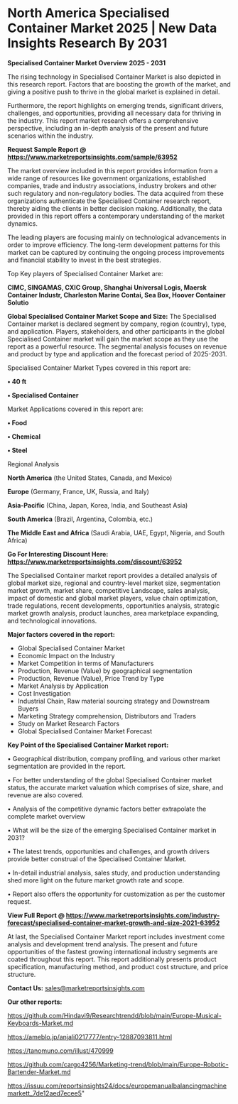 # North America Specialised Container Market 2025 | New Data Insights Research By 2031

<Strong> Specialised Container Market Overview 2025 - 2031</strong>

The rising technology in Specialised Container Market is also depicted in this research report. Factors that are boosting the growth of the market, and giving a positive push to thrive in the global market is explained in detail.

Furthermore, the report highlights on emerging trends, significant drivers, challenges, and opportunities, providing all necessary data for thriving in the industry. This report market research offers a comprehensive perspective, including an in-depth analysis of the present and future scenarios within the industry.

<strong>Request Sample Report @ <a href=https://www.marketreportsinsights.com/sample/63952>https://www.marketreportsinsights.com/sample/63952</a></strong>

The market overview included in this report provides information from a wide range of resources like government organizations, established companies, trade and industry associations, industry brokers and other such regulatory and non-regulatory bodies. The data acquired from these organizations authenticate the Specialised Container research report, thereby aiding the clients in better decision making. Additionally, the data provided in this report offers a contemporary understanding of the market dynamics.

The leading players are focusing mainly on technological advancements in order to improve efficiency. The long-term development patterns for this market can be captured by continuing the ongoing process improvements and financial stability to invest in the best strategies.

Top Key players of Specialised Container Market are:

<strong>CIMC, SINGAMAS, CXIC Group, Shanghai Universal Logis, Maersk Container Industr, Charleston Marine Contai, Sea Box, Hoover Container Solutio</strong>

<strong><b>Global Specialised Container Market Scope and Size:</b></strong>
The Specialised Container market is declared segment by company, region (country), type, and application. Players, stakeholders, and other participants in the global Specialised Container market will gain the market scope as they use the report as a powerful resource. The segmental analysis focuses on revenue and product by type and application and the forecast period of 2025-2031.

Specialised Container Market Types covered in this report are:

<strong>• 40 ft

• Specialised Container</strong>

Market Applications covered in this report are:

<strong>• Food

• Chemical

• Steel</strong> 

Regional Analysis

<strong>North America</strong> (the United States, Canada, and Mexico)

<strong>Europe</strong> (Germany, France, UK, Russia, and Italy)

<strong>Asia-Pacific</strong> (China, Japan, Korea, India, and Southeast Asia)

<strong>South America</strong> (Brazil, Argentina, Colombia, etc.)

<strong>The Middle East and Africa</strong> (Saudi Arabia, UAE, Egypt, Nigeria, and South Africa)

<strong>Go For Interesting Discount Here: <a href=https://www.marketreportsinsights.com/discount/63952>https://www.marketreportsinsights.com/discount/63952</a></strong>

The Specialised Container market report provides a detailed analysis of global market size, regional and country-level market size, segmentation market growth, market share, competitive Landscape, sales analysis, impact of domestic and global market players, value chain optimization, trade regulations, recent developments, opportunities analysis, strategic market growth analysis, product launches, area marketplace expanding, and technological innovations.

<strong><b>Major factors covered in the report:</b></strong>
<ul>
  <li>Global Specialised Container Market </li>
  <li>Economic Impact on the Industry</li>
  <li>Market Competition in terms of Manufacturers</li>
  <li>Production, Revenue (Value) by geographical segmentation</li>
  <li>Production, Revenue (Value), Price Trend by Type</li>
  <li>Market Analysis by Application</li>
  <li>Cost Investigation</li>
  <li>Industrial Chain, Raw material sourcing strategy and Downstream Buyers</li>
  <li>Marketing Strategy comprehension, Distributors and Traders</li>
  <li>Study on Market Research Factors</li>
  <li>Global Specialised Container Market Forecast</li>
</ul>

<strong><b>Key Point of the Specialised Container Market report:</b></strong>

• Geographical distribution, company profiling, and various other market segmentation are provided in the report.

• For better understanding of the global Specialised Container market status, the accurate market valuation which comprises of size, share, and revenue are also covered.

• Analysis of the competitive dynamic factors better extrapolate the complete market overview

• What will be the size of the emerging Specialised Container market in 2031?

• The latest trends, opportunities and challenges, and growth drivers provide better construal of the Specialised Container Market.

• In-detail industrial analysis, sales study, and production understanding shed more light on the future market growth rate and scope.

• Report also offers the opportunity for customization as per the customer request.

<strong><b>View Full Report @ <a href=https://www.marketreportsinsights.com/industry-forecast/specialised-container-market-growth-and-size-2021-63952>https://www.marketreportsinsights.com/industry-forecast/specialised-container-market-growth-and-size-2021-63952</a></b></strong>


At last, the Specialised Container Market report includes investment come analysis and development trend analysis. The present and future opportunities of the fastest growing international industry segments are coated throughout this report. This report additionally presents product specification, manufacturing method, and product cost structure, and price structure.

<strong>Contact Us:</strong>
sales@marketreportsinsights.com

<strong>Our other reports:</strong>

<a href=https://github.com/Hindavi9/Researchtrendd/blob/main/Europe-Musical-Keyboards-Market.md>https://github.com/Hindavi9/Researchtrendd/blob/main/Europe-Musical-Keyboards-Market.md</a>

<a href=https://ameblo.jp/anjali0217777/entry-12887093811.html>https://ameblo.jp/anjali0217777/entry-12887093811.html</a>

<a href=https://tanomuno.com/illust/470999>https://tanomuno.com/illust/470999</a>

<a href=https://github.com/cargo4256/Marketing-trend/blob/main/Europe-Robotic-Bartender-Market.md>https://github.com/cargo4256/Marketing-trend/blob/main/Europe-Robotic-Bartender-Market.md</a>

<a href=https://issuu.com/reportsinsights24/docs/europemanualbalancingmachinemarkett_7de12aed7ecee5>https://issuu.com/reportsinsights24/docs/europemanualbalancingmachinemarkett_7de12aed7ecee5</a>"
